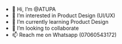 - 👋 Hi, I’m @ATUPA
- 👀 I’m interested in Product Design (UI/UX)
- 🌱 I’m currently learning Product Design
- 💞️ I’m looking to collaborate 
- 📫 Reach me on Whatsapp (07060543172)

<!---
ATUPA/ATUPA is a ✨ special ✨ repository because its `README.md` (this file) appears on your GitHub profile.
You can click the Preview link to take a look at your changes.
--->

